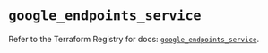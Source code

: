 # `google_endpoints_service`

Refer to the Terraform Registry for docs: [`google_endpoints_service`](https://registry.terraform.io/providers/hashicorp/google/6.34.0/docs/resources/endpoints_service).
